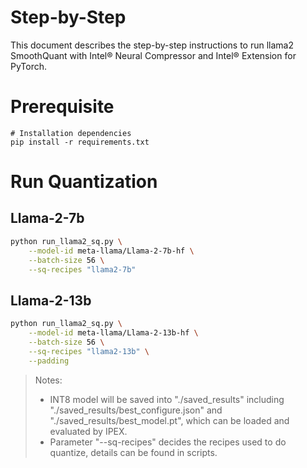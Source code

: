 Step-by-Step
============
This document describes the step-by-step instructions to run llama2 SmoothQuant with Intel® Neural Compressor and Intel® Extension for PyTorch.

# Prerequisite
```
# Installation dependencies
pip install -r requirements.txt
```

# Run Quantization

## Llama-2-7b
```bash
python run_llama2_sq.py \
    --model-id meta-llama/Llama-2-7b-hf \
    --batch-size 56 \
    --sq-recipes "llama2-7b"
```
## Llama-2-13b
```bash
python run_llama2_sq.py \
    --model-id meta-llama/Llama-2-13b-hf \
    --batch-size 56 \
    --sq-recipes "llama2-13b" \
    --padding
```
> Notes:  
> - INT8 model will be saved into "./saved_results" including "./saved_results/best_configure.json" and "./saved_results/best_model.pt", which can be loaded and evaluated by IPEX.  
> - Parameter "--sq-recipes" decides the recipes used to do quantize, details can be found in scripts.